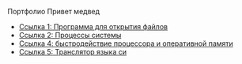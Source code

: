Портфолио
Привет медвед
<ul>
        <li><a href="https://github.com/DiRasher04/lab_2_OS" target="_blank">Ссылка 1: Программа для открытия файлов</a></li>
        <li><a href="https://github.com/DiRasher04/lab_3_OS" target="_blank">Ссылка 2: Процессы системы</a></li>
        <li><a href="https://github.com/DiRasher04/lab_5_OS" target="_blank">Ссылка 4: быстродействие процессора и оперативной памяти</a></li>
        <li><a href="https://github.com/DiRasher04/Course_Work_TA" target="_blank">Ссылка 5: Транслятор языка си</a></li>
</ul>
